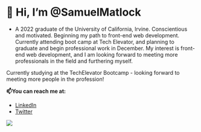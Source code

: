 # 👋 Hi, I’m @SamuelMatlock
- A 2022 graduate of the University of California, Irvine. Conscientious and motivated. Beginning my path to front-end web development. Currently attending boot camp at Tech Elevator, and planning to graduate and begin professional work in December. My interest is front-end web development, and I am looking forward to meeting more professionals in the field and furthering myself.

Currently studying at the TechElevator Bootcamp - looking forward to meeting more people in the profession!

**📫You can reach me at:**
- [LinkedIn](linkedin.com/in/samuelmatlock/)
- [Twitter](twitter.com/samuelmatlock)

![](https://imgc.allpostersimages.com/img/posters/two-henchman-student-loan-sharks-approach-a-scared-young-man-one-b-new-yorker-cartoon_u-L-PYSEPZ0.jpg?artHeight=550&artPerspective=n&artWidth=550)
